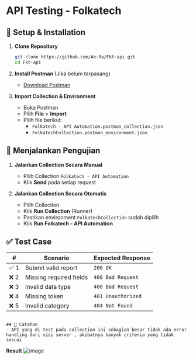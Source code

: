 # API Testing - Folkatech

## 📌 Setup & Installation

1. **Clone Repository**
   ```sh
   git clone https://github.com/An-Ra/Fkt-api.git
   cd Fkt-api
   ```

2. **Install Postman** (Jika belum terpasang)
   - [Download Postman](https://www.postman.com/downloads/)

3. **Import Collection & Environment**
   - Buka Postman
   - Pilih **File** > **Import**
   - Pilih file berikut:
     - `Folkatech - API Automation.postman_collection.json`
     - `FolkatechCollection.postman_environment.json`

## 🚀 Menjalankan Pengujian

1. **Jalankan Collection Secara Manual**
   - Pilih Collection `Folkatech - API Automation`
   - Klik **Send** pada setiap request

2. **Jalankan Collection Secara Otomatis**
   - Pilih Collection
   - Klik **Run Collection** (Runner)
   - Pastikan environment `FolkatechCollection` sudah dipilih
   - Klik **Run Folkatech - API Automation**

## ✅ Test Case

| #  | Scenario                      | Expected Response     |
|----|--------------------------------|----------------------|
| ✅ 1 | Submit valid report           | `200 OK`             |
| ❌ 2 | Missing required fields       | `400 Bad Request`    |
| ❌ 3 | Invalid data type             | `400 Bad Request`    |
| ❌ 4 | Missing token                 | `401 Unauthorized`   |
| ❌ 5 | Invalid category              | `404 Not Found`      |


```

## 📝 Catatan
- API yang di test pada collection ini sebagian besar tidak ada error handling dari sisi server , akibatnya banyak criteria yang tidak sesuai
```

**Result**
![image](https://github.com/user-attachments/assets/bd4cc325-c66f-4cd9-8600-687543dcc056)


